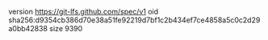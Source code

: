 version https://git-lfs.github.com/spec/v1
oid sha256:d9354cb386d70e38a51fe92219d7bf1c2b434ef7ce4858a5c0c2d29a0bb42838
size 9390
